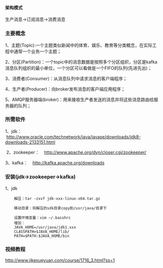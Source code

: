 #### 架构模式
  生产消息->订阅消息->消费消息

### 主要概念
  1、主题(Topic):一个主题类似新闻中的体育、娱乐、教育等分类概念，在实际工程中通常一个业务一个主题；
  
  2、分区(Partition)：一个topic中的消息数据是按照多个分区组织，分区是kafka消息队列组织的最小单位，一个分区可以看做是一个FIFO的队列(先进先出)；

  3、消费者(Consumer)：从消息队列中请求消息的客户端程序；
  
  4、生产者(Producer)：向broker发布消息的客户端应用程序；
  
  5、AMQP服务器端(broker)：用来接收生产者发送的消息并将这些消息路由给服务器的队列；
  
### 所需软件
  1、jdk：
    http://www.oracle.com/technetwork/java/javase/downloads/jdk8-downloads-2133151.html
    
  2、zookeeper：
    http://www.apache.org/dyn/closer.cgi/zookeeper/
    
  3、kafka：
    http://kafka.apache.org/downloads

### 安装(jdk->zookeeper->kafka)
  1、jdk
```
    解压：tar -zxvf jdk-xxx-linux-x64.tar.gz
    
    移动目录：将解压的sdk目录copy到/usr/java/目录下
  
    设置环境变量：vim ~/.basshrc 
    增加： 
    JAVA_HOME=/usr/java/jdk1.xxx
    CLASSPATH=$JAVA_HOME/lib/
    PATH=$PATH:$JAVA_HOME/bin
 ```
### 视频教程
http://www.jikexueyuan.com/course/1716_3.html?ss=1


